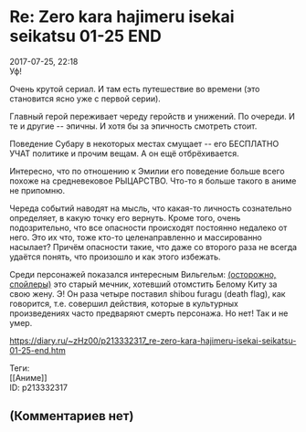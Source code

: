 Re: Zero kara hajimeru isekai seikatsu 01-25 END
================================================

  
2017-07-25, 22:18  
 Уф!   
   
 Очень крутой сериал. И там есть путешествие во времени (это становится ясно уже с первой серии).   
   
 Главный герой переживает череду геройств и унижений. По очереди. И те и другие -- эпичны. И хотя бы за эпичность смотреть стоит.   
   
 Поведение Субару в некоторых местах смущает -- его БЕСПЛАТНО УЧАТ политике и прочим вещам. А он ещё отбрёхивается.   
   
 Интересно, что по отношению к Эмилии его поведение больше всего похоже на средневековое РЫЦАРСТВО. Что-то я больше такого в аниме не припомню.   
   
 Череда событий наводят на мысль, что какая-то личность сознательно определяет, в какую точку его вернуть. Кроме того, очень подозрительно, что все опасности происходят постоянно недалеко от него. Это их что, тоже кто-то целенаправленно и массированно насылает? Причём опасности такие, что даже со второго раза не всегда удаётся понять, что произошло и как этого избежать.   
   
 Среди персонажей показался интересным Вильгельм:  [(осторожно, спойлеры)](https://zHz00.diary.ru/p213332317.htm?index=1#linkmore213332317m1)    это старый мечник, хотевший отомстить Белому Киту за свою жену. Э! Он раза четыре поставил shibou furagu (death flag), как говорится, т.е. совершил действия, которые в культурных произведениях часто предваряют смерть персонажа. Но нет! Так и не умер.     
  
<https://diary.ru/~zHz00/p213332317_re-zero-kara-hajimeru-isekai-seikatsu-01-25-end.htm>  
  
Теги:  
[[Аниме]]  
ID: p213332317  


(Комментариев нет)
------------------